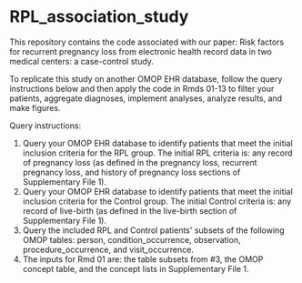 # RPL_association_study

This repository contains the code associated with our paper: Risk factors for recurrent pregnancy loss from electronic health record data in two medical centers: a case-control study.

To replicate this study on another OMOP EHR database, follow the query instructions below and then apply the code in Rmds 01-13 to filter your patients, aggregate diagnoses, implement analyses, analyze results, and make figures.

Query instructions:
1. Query your OMOP EHR database to identify patients that meet the initial inclusion criteria for the RPL group. The initial RPL criteria is: any record of pregnancy loss (as defined in the pregnancy loss, recurrent pregnancy loss, and history of pregnancy loss sections of Supplementary File 1).
2. Query your OMOP EHR database to identify patients that meet the initial inclusion criteria for the Control group. The initial Control criteria is: any record of live-birth (as defined in the live-birth section of Supplementary File 1).
3. Query the included RPL and Control patients' subsets of the following OMOP tables: person, condition_occurrence, observation, procedure_occurrence, and visit_occurrence.
4. The inputs for Rmd 01 are: the table subsets from #3, the OMOP concept table, and the concept lists in Supplementary File 1.
